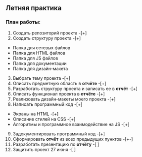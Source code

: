 ## Летняя практика

### План работы:

1. Создать репозиторий проекта -[+]
2. Создать структуру проекта -[+]
  * Папка для сетевых файлов
  * Папка для HTML файлов
  * Папка для JS файлов 
  * Папка для документации 
  * Папка для дизайн-макета 
3. Выбрать тему проекта -[+]
4. Описать предметную область в **отчёте** -[+]
5. Разработать структуру проекта и записать ее в **отчёт** -[+]
6. Описать функционал проекта в **отчёте** -[+] 
7. Реализовать дизайн-макеты моего проекта -[+]  
8. Написать программный код -[+]
  * Экраны на HTML -[+]
  * Описание стилей на CSS -[+]
  * Алгоритмы и программное взаимодействие на JS -[+]
9. Задокументировать программный код -[+]
10. Сформировать **отчёт** из всех предыдущих пунктов -[+-]
11. Разработать презентацию по **отчёту** -[ ]
12. Защитить проект 27 июня -[ ]
